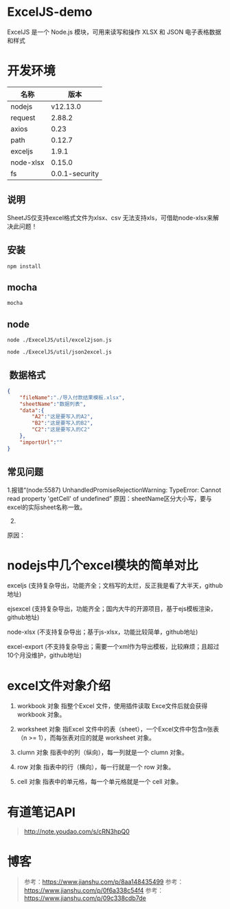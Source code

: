 # ExcelJS-demo

ExcelJS 是一个 Node.js 模块，可用来读写和操作 XLSX 和 JSON 电子表格数据和样式

# 开发环境

|名称|版本|
|-|-|
|nodejs|v12.13.0|
|request|2.88.2|
|axios|0.23|
|path|0.12.7|
|exceljs|1.9.1|
|node-xlsx|0.15.0|
|fs|0.0.1-security|

## 说明
SheetJS仅支持excel格式文件为xlsx、csv 无法支持xls，可借助node-xlsx来解决此问题！

## 安装

```shell
npm install
```

## mocha

```shell
mocha
```

## node

```shell
node ./ExecelJS/util/excel2json.js
```

```shell
node ./ExecelJS/util/json2excel.js
```
##  数据格式


```json
{
	"fileName":"./导入付款结果模板.xlsx",
	"sheetName":"数据列表",
	"data":{
		"A2":"这是要写入的A2",
		"B2":"这是要写入的B2",
		"C2":"这是要写入的C2"
	},
	"importUrl":""
}
```


## 常见问题

1.报错“(node:5587) UnhandledPromiseRejectionWarning: TypeError: Cannot read property 'getCell' of undefined”
原因：sheetName区分大小写，要与excel的实际sheet名称一致。

2.
原因：



# nodejs中几个excel模块的简单对比

exceljs (支持复杂导出，功能齐全；文档写的太烂，反正我是看了大半天，github地址)

ejsexcel (支持复杂导出，功能齐全；国内大牛的开源项目，基于ejs模板渲染，github地址)

node-xlsx (不支持复杂导出；基于js-xlsx，功能比较简单，github地址)

excel-export (不支持复杂导出；需要一个xml作为导出模板，比较麻烦；且超过10个月没维护，github地址)


# excel文件对象介绍
1. workbook 对象
指整个Excel 文件，使用插件读取 Exce文件后就会获得 workbook 对象。

2. worksheet 对象
指Excel 文件中的表（sheet），一个Excel文件中包含n张表（n >= 1），而每张表对应的就是 worksheet 对象。

3. clumn 对象
指表中的列（纵向），每一列就是一个 clumn 对象。

4. row 对象
指表中的行（横向），每一行就是一个 row 对象。

5. cell 对象
指表中的单元格，每一个单元格就是一个 cell 对象。


# 有道笔记API

>http://note.youdao.com/s/cRN3hpQ0

# 博客

>参考：https://www.jianshu.com/p/8aa148435499
>参考：https://www.jianshu.com/p/0f6a338c54f4
>参考：https://www.jianshu.com/p/09c338cdb7de
